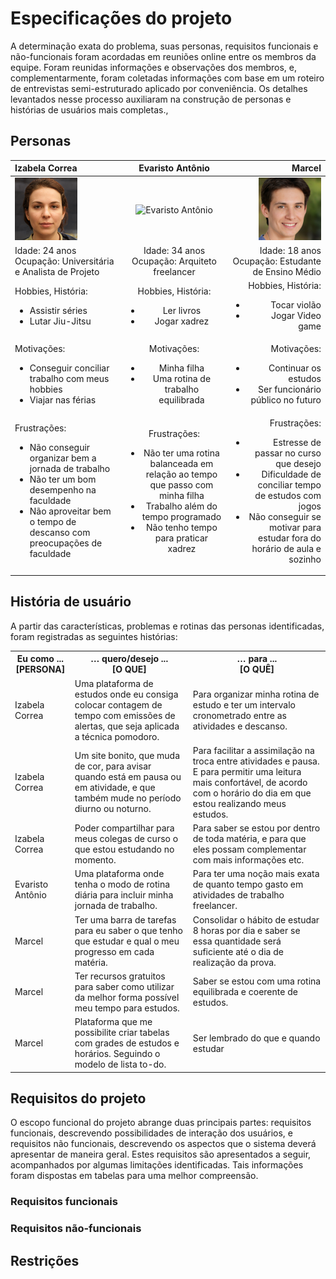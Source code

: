 # Especificações do projeto

A determinação exata do problema, suas personas, requisitos funcionais e não-funcionais foram acordadas em reuniões online entre os membros da equipe. Foram reunidas informações e observações dos membros, e, complementarmente, foram coletadas informações com base em um roteiro de entrevistas semi-estruturado aplicado por conveniência. Os detalhes levantados nesse processo auxiliaram na construção de personas e histórias de usuários mais completas.,

## Personas

| Izabela Correa | Evaristo Antônio | Marcel |
| :---        |    :----:   |          ---: |
| <img src="https://raw.githubusercontent.com/ICEI-PUC-Minas-PMV-ADS/pmv-ads-2021-2-e1-proj-web-t3-pomodoro/main/docs/img/doc/Izabela%20Correa.png" alt="Izabela Correa" width="100" height="100"/>     | <img src="https://raw.githubusercontent.com/ICEI-PUC-Minas-PMV-ADS/pmv-ads-2021-2-e1-proj-web-t3-pomodoro/main/docs/img/doc/Evaristo%20Ant%C3%B4nio.png" alt="Evaristo Antônio" width="100" height="100"/>       | <img src="https://raw.githubusercontent.com/ICEI-PUC-Minas-PMV-ADS/pmv-ads-2021-2-e1-proj-web-t3-pomodoro/main/docs/img/doc/Marcel.png" alt="Marcel" width="100" height="100"/> |
| Idade: 24 anos <br>Ocupação: Universitária e Analista de Projeto| Idade: 34 anos <br>Ocupação: Arquiteto freelancer        | Idade: 18 anos <br>Ocupação: Estudante de Ensino Médio |
| Hobbies, História:<br><ul><li>Assistir séries</li><li>Lutar Jiu-Jitsu</li></ul> | Hobbies, História:<br><ul><li>Ler livros</li><li>Jogar xadrez</li></ul>  | Hobbies, História:<br><ul><li>Tocar violão</li><li>Jogar Video game</li></ul> |
| Motivações: <br><ul><li>Conseguir conciliar trabalho com meus hobbies</li><li>Viajar nas férias</li></ul> | Motivações: <br><ul><li>Minha filha</li><li>Uma rotina de trabalho equilibrada</li></ul>           | Motivações: <br><ul><li>Continuar os estudos</li><li>Ser funcionário público no futuro</li></ul>   |
| Frustrações: <br><ul><li>Não conseguir organizar bem a jornada de trabalho</li><li>Não ter um bom desempenho na faculdade</li><li>Não aproveitar bem o tempo de descanso com preocupações de faculdade</li></ul> | Frustrações: <br><ul><li>Não ter uma rotina balanceada em relação ao tempo que passo com minha filha</li><li>Trabalho além do tempo programado</li><li>Não tenho tempo para praticar xadrez</li></ul> | Frustrações:  <br><ul><li>Estresse de passar no curso que desejo</li><li>Dificuldade de conciliar tempo de estudos com jogos</li><li>Não conseguir se motivar para estudar fora do horário de aula e sozinho</li></ul>  |

## História de usuário

A partir das características, problemas e rotinas das personas identificadas, foram registradas as seguintes histórias:

<table>
  <tr>
    <th>
        Eu como ...<br>[PERSONA]
    </th>
    <th>
        … quero/desejo ...<br>[O QUE]
    </th>
    <th>… para ...<br>[O QUÊ]
    </th>
  </tr>
  <tr>
    <td>Izabela Correa</td>
    <td>Uma plataforma de estudos onde eu consiga colocar contagem de tempo com emissões de alertas, que seja aplicada a técnica pomodoro.</td>
    <td>Para organizar minha rotina de estudo e ter um intervalo cronometrado entre as atividades e descanso.</td>
  </tr>
  <tr>
    <td>Izabela Correa</td>
    <td>Um site bonito, que muda de cor, para avisar quando está em pausa ou em atividade, e que também mude no período diurno ou noturno.</td>
    <td>Para facilitar a assimilação na troca entre atividades e pausa.
E para permitir uma leitura mais confortável, de acordo com o horário do dia em que estou realizando meus estudos.
</td>
  </tr>
  <tr>
    <td>Izabela Correa</td>
    <td>Poder compartilhar para meus colegas de curso o que estou estudando no momento.</td>
    <td>Para saber se estou por dentro de toda matéria, e para que eles possam complementar com mais informações etc.</td>
  </tr>
  <tr>
    <td>Evaristo Antônio</td>
    <td>Uma plataforma onde tenha o modo de rotina diária para incluir minha jornada de trabalho.</td>
    <td>Para ter uma noção mais exata de quanto tempo gasto em atividades de trabalho freelancer.</td>
  </tr>
  <tr>
    <td>Marcel</td>
    <td>Ter uma barra de tarefas para eu saber o que tenho que estudar e qual o meu progresso em cada matéria.</td>
    <td>Consolidar o hábito de estudar 8 horas por dia e saber se essa quantidade será suficiente até o dia de realização da prova.</td>
  </tr>
  <tr>
    <td>Marcel</td>
    <td>Ter recursos gratuitos para saber como utilizar da melhor forma possível meu tempo para estudos.</td>
    <td>Saber se estou com uma rotina equilibrada e coerente de estudos.</td>
  </tr>
   <tr>
    <td>Marcel</td>
    <td>Plataforma que me possibilite criar tabelas com grades de estudos e horários. Seguindo o modelo de lista to-do.</td>
    <td>Ser lembrado do que e quando estudar</td>
  </tr>
</table>

## Requisitos do projeto

O escopo funcional do projeto abrange duas principais partes: requisitos funcionais, descrevendo  possibilidades  de interação  dos  usuários, e requisitos  não  funcionais, descrevendo os aspectos que o sistema deverá apresentar de maneira geral. Estes requisitos são apresentados a seguir, acompanhados por algumas limitações identificadas. Tais informações foram dispostas em tabelas para uma melhor compreensão.

### Requisitos funcionais

### Requisitos não-funcionais

## Restrições

